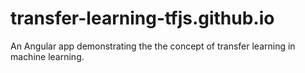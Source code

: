 # transfer-learning-tfjs.github.io
An Angular app demonstrating the the concept of transfer learning in machine learning.
